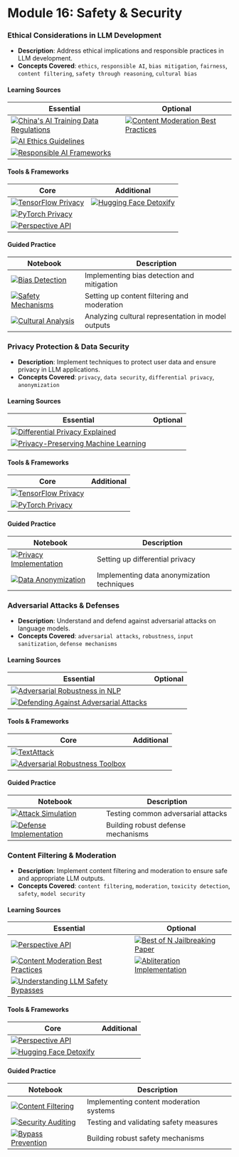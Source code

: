 # Module 16: Safety & Security

### Ethical Considerations in LLM Development
- **Description**: Address ethical implications and responsible practices in LLM development.
- **Concepts Covered**: `ethics`, `responsible AI`, `bias mitigation`, `fairness`, `content filtering`, `safety through reasoning`, `cultural bias`

#### Learning Sources
| Essential | Optional |
|-----------|----------|
| [![China's AI Training Data Regulations](https://badgen.net/badge/Docs/China's%20AI%20Training%20Data%20Regulations/green)](https://cac.gov.cn/2023-07/13/c_1690898327029107.htm) | [![Content Moderation Best Practices](https://badgen.net/badge/Docs/Content%20Moderation%20Best%20Practices/green)](https://openai.com/policies/usage-guidelines) |
| [![AI Ethics Guidelines](https://badgen.net/badge/Website/AI%20Ethics%20Guidelines/blue)](https://aiethicslab.com/resources/) | |
| [![Responsible AI Frameworks](https://badgen.net/badge/Website/Responsible%20AI%20Frameworks/blue)](https://www.ai-policy.org/) | |

#### Tools & Frameworks
| Core | Additional |
|-----------|----------|
| [![TensorFlow Privacy](https://badgen.net/badge/Framework/TensorFlow%20Privacy/green)](https://www.tensorflow.org/privacy) | [![Hugging Face Detoxify](https://badgen.net/badge/Hugging%20Face%20Model/Hugging%20Face%20Detoxify/yellow)](https://huggingface.co/unitary/toxic-bert) |
| [![PyTorch Privacy](https://badgen.net/badge/Framework/PyTorch%20Privacy/green)](https://pytorch.org/docs/stable/privacy.html) | |
| [![Perspective API](https://badgen.net/badge/API%20Provider/Perspective%20API/blue)](https://www.perspectiveapi.com/) | |

#### Guided Practice
| Notebook | Description |
|----------|-------------|
| [![Bias Detection](https://badgen.net/badge/Notebook/Bias%20Detection/orange)](notebooks/bias_detection.ipynb) | Implementing bias detection and mitigation |
| [![Safety Mechanisms](https://badgen.net/badge/Notebook/Safety%20Mechanisms/orange)](notebooks/safety_mechanisms.ipynb) | Setting up content filtering and moderation |
| [![Cultural Analysis](https://badgen.net/badge/Notebook/Cultural%20Analysis/orange)](notebooks/cultural_analysis.ipynb) | Analyzing cultural representation in model outputs |

### Privacy Protection & Data Security
- **Description**: Implement techniques to protect user data and ensure privacy in LLM applications.
- **Concepts Covered**: `privacy`, `data security`, `differential privacy`, `anonymization`

#### Learning Sources
| Essential | Optional |
|-----------|----------|
| [![Differential Privacy Explained](https://badgen.net/badge/Docs/Differential%20Privacy%20Explained/green)](https://programmingdp.com/) | |
| [![Privacy-Preserving Machine Learning](https://badgen.net/badge/Website/Privacy-Preserving%20Machine%20Learning/blue)](https://www.microsoft.com/en-us/research/project/private-ai/) | |

#### Tools & Frameworks
| Core | Additional |
|-----------|----------|
| [![TensorFlow Privacy](https://badgen.net/badge/Framework/TensorFlow%20Privacy/green)](https://www.tensorflow.org/privacy) | |
| [![PyTorch Privacy](https://badgen.net/badge/Framework/PyTorch%20Privacy/green)](https://pytorch.org/docs/stable/privacy.html) | |

#### Guided Practice
| Notebook | Description |
|----------|-------------|
| [![Privacy Implementation](https://badgen.net/badge/Notebook/Privacy%20Implementation/orange)](notebooks/privacy_implementation.ipynb) | Setting up differential privacy |
| [![Data Anonymization](https://badgen.net/badge/Notebook/Data%20Anonymization/orange)](notebooks/data_anonymization.ipynb) | Implementing data anonymization techniques |

### Adversarial Attacks & Defenses
- **Description**: Understand and defend against adversarial attacks on language models.
- **Concepts Covered**: `adversarial attacks`, `robustness`, `input sanitization`, `defense mechanisms`

#### Learning Sources
| Essential | Optional |
|-----------|----------|
| [![Adversarial Robustness in NLP](https://badgen.net/badge/Website/Adversarial%20Robustness%20in%20NLP/blue)](https://adversarial-ml-tutorial.org/) | |
| [![Defending Against Adversarial Attacks](https://badgen.net/badge/Blog/Defending%20Against%20Adversarial%20Attacks/pink)](https://openai.com/research/adversarial-attacks-on-machine-learning-systems) | |

#### Tools & Frameworks
| Core | Additional |
|-----------|----------|
| [![TextAttack](https://badgen.net/badge/Github%20Repository/TextAttack/cyan)](https://github.com/QData/TextAttack) | |
| [![Adversarial Robustness Toolbox](https://badgen.net/badge/Github%20Repository/Adversarial%20Robustness%20Toolbox/cyan)](https://github.com/Trusted-AI/adversarial-robustness-toolbox) | |

#### Guided Practice
| Notebook | Description |
|----------|-------------|
| [![Attack Simulation](https://badgen.net/badge/Notebook/Attack%20Simulation/orange)](notebooks/attack_simulation.ipynb) | Testing common adversarial attacks |
| [![Defense Implementation](https://badgen.net/badge/Notebook/Defense%20Implementation/orange)](notebooks/defense_implementation.ipynb) | Building robust defense mechanisms |

### Content Filtering & Moderation
- **Description**: Implement content filtering and moderation to ensure safe and appropriate LLM outputs.
- **Concepts Covered**: `content filtering`, `moderation`, `toxicity detection`, `safety`, `model security`

#### Learning Sources
| Essential | Optional |
|-----------|----------|
| [![Perspective API](https://badgen.net/badge/API%20Provider/Perspective%20API/blue)](https://www.perspectiveapi.com/) | [![Best of N Jailbreaking Paper](https://badgen.net/badge/Paper/Best%20of%20N%20Jailbreaking%20Paper/purple)](https://arxiv.org/abs/2401.02512) |
| [![Content Moderation Best Practices](https://badgen.net/badge/Docs/Content%20Moderation%20Best%20Practices/green)](https://openai.com/policies/usage-guidelines) | [![Abliteration Implementation](https://badgen.net/badge/Colab%20Notebook/Abliteration%20Implementation/orange)](https://colab.research.google.com/drive/1VYm3hOcvCpbGiqKZb141gJwjdmmCcVpR) |
| [![Understanding LLM Safety Bypasses](https://badgen.net/badge/Blog/Understanding%20LLM%20Safety%20Bypasses/pink)](https://huggingface.co/blog/mlabonne/abliteration) | |

#### Tools & Frameworks
| Core | Additional |
|-----------|----------|
| [![Perspective API](https://badgen.net/badge/API%20Provider/Perspective%20API/blue)](https://www.perspectiveapi.com/) | |
| [![Hugging Face Detoxify](https://badgen.net/badge/Hugging%20Face%20Model/Hugging%20Face%20Detoxify/yellow)](https://huggingface.co/unitary/toxic-bert) | |

#### Guided Practice
| Notebook | Description |
|----------|-------------|
| [![Content Filtering](https://badgen.net/badge/Notebook/Content%20Filtering/orange)](notebooks/content_filtering.ipynb) | Implementing content moderation systems |
| [![Security Auditing](https://badgen.net/badge/Notebook/Security%20Auditing/orange)](notebooks/security_auditing.ipynb) | Testing and validating safety measures |
| [![Bypass Prevention](https://badgen.net/badge/Notebook/Bypass%20Prevention/orange)](notebooks/bypass_prevention.ipynb) | Building robust safety mechanisms |